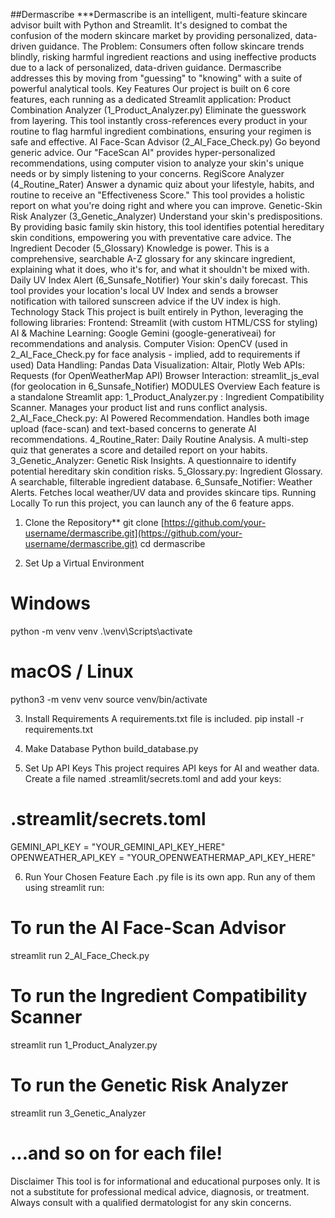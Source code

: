 ##Dermascribe
***Dermascribe is an intelligent, multi-feature skincare advisor built with Python and Streamlit. It's designed to combat the confusion of the modern skincare market by providing personalized, data-driven guidance.
The Problem: Consumers often follow skincare trends blindly, risking harmful ingredient reactions and using ineffective products due to a lack of personalized, data-driven guidance.
Dermascribe addresses this by moving from "guessing" to "knowing" with a suite of powerful analytical tools.
Key Features
Our project is built on 6 core features, each running as a dedicated Streamlit application:
Product Combination Analyzer (1_Product_Analyzer.py)
Eliminate the guesswork from layering. This tool instantly cross-references every product in your routine to flag harmful ingredient combinations, ensuring your regimen is safe and effective.
AI Face-Scan Advisor (2_AI_Face_Check.py)
Go beyond generic advice. Our "FaceScan AI" provides hyper-personalized recommendations, using computer vision to analyze your skin's unique needs or by simply listening to your concerns.
RegiScore Analyzer (4_Routine_Rater)
Answer a dynamic quiz about your lifestyle, habits, and routine to receive an "Effectiveness Score." This tool provides a holistic report on what you're doing right and where you can improve.
Genetic-Skin Risk Analyzer (3_Genetic_Analyzer)
Understand your skin's predispositions. By providing basic family skin history, this tool identifies potential hereditary skin conditions, empowering you with preventative care advice.
The Ingredient Decoder (5_Glossary)
Knowledge is power. This is a comprehensive, searchable A-Z glossary for any skincare ingredient, explaining what it does, who it's for, and what it shouldn't be mixed with.
Daily UV Index Alert (6_Sunsafe_Notifier)
Your skin's daily forecast. This tool provides your location's local UV Index and sends a browser notification with tailored sunscreen advice if the UV index is high.
 Technology Stack
This project is built entirely in Python, leveraging the following libraries:
Frontend: Streamlit (with custom HTML/CSS for styling)
AI & Machine Learning: Google Gemini (google-generativeai) for recommendations and analysis.
Computer Vision: OpenCV (used in 2_AI_Face_Check.py for face analysis - implied, add to requirements if used)
Data Handling: Pandas
Data Visualization: Altair, Plotly
Web APIs: Requests (for OpenWeatherMap API)
Browser Interaction: streamlit_js_eval (for geolocation in 6_Sunsafe_Notifier)
MODULES Overview
Each feature is a standalone Streamlit app:
1_Product_Analyzer.py : Ingredient Compatibility Scanner. Manages your product list and runs conflict analysis.
2_AI_Face_Check.py: AI Powered Recommendation. Handles both image upload (face-scan) and text-based concerns to generate AI recommendations.
4_Routine_Rater: Daily Routine Analysis. A multi-step quiz that generates a score and detailed report on your habits.
3_Genetic_Analyzer: Genetic Risk Insights. A questionnaire to identify potential hereditary skin condition risks.
5_Glossary.py: Ingredient Glossary. A searchable, filterable ingredient database.
6_Sunsafe_Notifier: Weather Alerts. Fetches local weather/UV data and provides skincare tips.
Running Locally
To run this project, you can launch any of the 6 feature apps.
1. Clone the Repository**
git clone [https://github.com/your-username/dermascribe.git](https://github.com/your-username/dermascribe.git)
cd dermascribe


2. Set Up a Virtual Environment
# Windows
python -m venv venv
.\venv\Scripts\activate

# macOS / Linux
python3 -m venv venv
source venv/bin/activate


3. Install Requirements
A requirements.txt file is included.
pip install -r requirements.txt

4. Make Database
Python build_database.py

5. Set Up API Keys
This project requires API keys for AI and weather data. Create a file named .streamlit/secrets.toml and add your keys:
# .streamlit/secrets.toml

GEMINI_API_KEY = "YOUR_GEMINI_API_KEY_HERE"
OPENWEATHER_API_KEY = "YOUR_OPENWEATHERMAP_API_KEY_HERE"


6. Run Your Chosen Feature
Each .py file is its own app. Run any of them using streamlit run:
# To run the AI Face-Scan Advisor
streamlit run 2_AI_Face_Check.py

# To run the Ingredient Compatibility Scanner
streamlit run 1_Product_Analyzer.py

# To run the Genetic Risk Analyzer
streamlit run 3_Genetic_Analyzer

# ...and so on for each file!


Disclaimer
This tool is for informational and educational purposes only. It is not a substitute for professional medical advice, diagnosis, or treatment. Always consult with a qualified dermatologist for any skin concerns.

